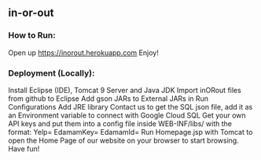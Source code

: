 ## in-or-out

### How to Run: 
Open up https://inorout.herokuapp.com
Enjoy!

### Deployment (Locally):
Install Eclipse (IDE), Tomcat 9 Server and Java JDK
Import inORout files from github to Eclipse
Add gson JARs to External JARs in Run Configurations
Add JRE library 
Contact us to get the SQL json file, add it as an Environment variable to connect with Google Cloud SQL
Get your own API keys and put them into a config file inside WEB-INF/libs/ with the format: 
Yelp=<Yelp API Key>
EdamamKey=<Application Key>
EdamamId=<Application Id>
Run Homepage.jsp with Tomcat to open the Home Page of our website on your browser to start browsing. Have fun!
